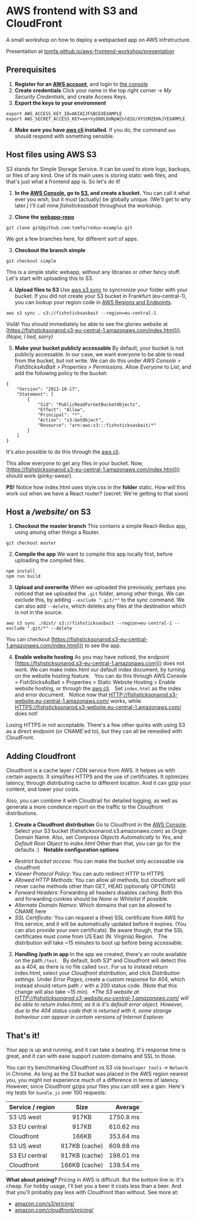 # AWS frontend with S3 and CloudFront
A small workshop on how to deploy a webpacked app on AWS infrstructure.

Presentation at [tomfa.github.io/aws-frontend-workshop/presentation](https://tomfa.github.io/aws-frontend-workshop/presentation/#/)

## Prerequisites
1. **Register for an [AWS account](https://aws.amazon.com/free/)**, and login to [the console](https://console.aws.amazon.com/console/home)
2. **Create credentials**
Click your name in the top right corner -> *My Security Credentials*, and create Access Keys.
3. **Export the keys to your environment**
```
export AWS_ACCESS_KEY_ID=AKIAIJFSBCEXEXAMPLE
export AWS_SECRET_ACCESS_KEY=oe+VyD00LDdNpWZnl02U/XYSSMZEHkJYEXAMPLE
```
4. **Make sure you have [aws cli](http://docs.aws.amazon.com/cli/latest/userguide/installing.html) installed**.
If you do, the command ```aws``` should respond with something sensible.

## Host files using AWS S3
S3 stands for Simple Storage Service. It can be used to store logs, backups, or files of any kind. One of its main uses is storing static web files, and that's just what a frontend app is. So let's do it!

1. **In the [AWS Console](https://console.aws.amazon.com/console/home), go to [S3](https://console.aws.amazon.com/s3/home), and create a bucket.**
You can call it what ever you wish, but it must (actually) be globally unique. (We'll get to why later.) I'll call mine *fishsticksasbait* throughout the workshop.

2. **Clone the [webapp-repo](https://github.com/tomfa/redux-example)**
```
git clone git@github.com:tomfa/redux-example.git
```
We got a few branches here, for different sort of apps.

3. **Checkout the branch simple**
```
git checkout simple
```
This is a simple static webapp, without any libraries or other fancy stuff. Let's start with uploading this to S3.

4. **Upload files to S3**
Use [aws s3 sync](http://docs.aws.amazon.com/cli/latest/reference/s3/sync.html) to syncronize your folder with your bucket. If you did not create your S3 bucket in Frankfurt (eu-central-1), you can lookup your region code in [AWS Regions and Endpoints](http://docs.aws.amazon.com/general/latest/gr/rande.html#apigateway_region).
```
aws s3 sync . s3://fishsticksasbait --region=eu-central-1
```
Voilà! You should immediately be able to see the glories website at [https://fishsticksonarod.s3-eu-central-1.amazonaws.com/index.html]().
*(Nope, I lied, sorry)*

5. **Make your bucket publicly accessable**
By default, your bucket is not publicly accessable. In our case, we want everyone to be able to read from the bucket, but not write. We can do this under *AWS Console > FishSticksAsBait > Properties > Permissions*. Allow *Everyone* to *List*, and add the following policy to the bucket:
```
{
	"Version": "2012-10-17",
	"Statement": [
		{
			"Sid": "PublicReadForGetBucketObjects",
			"Effect": "Allow",
			"Principal": "*",
			"Action": "s3:GetObject",
			"Resource": "arn:aws:s3:::fishsticksasbait/*"
		}
	]
}
```
It's also possible to do this through the [aws cli](http://docs.aws.amazon.com/cli/latest/reference/s3api/put-bucket-policy.html).

This allow everyone to get any files in your bucket. Now, [https://fishsticksonarod.s3-eu-central-1.amazonaws.com/index.html]() should work (pinky-swear).

**PS!** Notice how index.html uses style.css in the **folder** static. How will this work out when we have a React router? (secret: We're getting to that soon)

## Host a */website/* on S3
1. **Checkout the master branch**
This contains a simple React-Redux app, using among other things a Router.
```
git checkout master
```

2. **Compile the app**
We want to compile this app locally first, before uploading the compiled files.
```
npm install
npm run build
```

3. **Upload and overwrite**
When we uploaded the previously, perhaps you noticed that we uploaded the ```.git``` folder, among other things. We can exclude this, by adding ```--exclude ".git/*"``` to the sync command. We can also add ```--delete```, which deletes any files at the destination which is not in the source.
```
aws s3 sync ./dist/ s3://fishsticksasbait --region=eu-central-1 --exclude ".git/*" --delete
```
You can checkout [https://fishsticksonarod.s3-eu-central-1.amazonaws.com/index.html]() to see the app.

4. **Enable website hosting**
As you may have noticed, the endpoint [https://fishsticksonarod.s3-eu-central-1.amazonaws.com]() does not work. We can make index.html our default index document, by turning on the website hosting feature.
&nbsp;
You can do this through AWS Console > FishSticksAsBait > Properties > Static Website Hosting > Enable website hosting, or through the [aws cli](http://docs.aws.amazon.com/cli/latest/reference/s3/website.html).
&nbsp;
Set ```index.html``` as the index and error document.
&nbsp;
Notice now that [HTTP://fishsticksonarod.s3-website.eu-central-1.amazonaws.com/]() works, while [HTTPS://fishsticksonarod.s3-website.eu-central-1.amazonaws.com/]() does not!

Losing HTTPS in not acceptable. There's a few other quirks with using S3 as a direct endpoint (or CNAME'ed to), but they can all be remedied with CloudFront.

## Adding Cloudfront
Cloudfront is a cache layer / CDN service from AWS. It helpes us with certain aspects. It simplifies HTTPS and the use of certificates. It optimizes latency, through distributing cache to different location. And it can gzip your content, and lower your costs.

Also, you can combine it with Cloudtrail for detailed logging, as well as generate a more condence report on the traffic to the Cloudfront distributions.

1. **Create a Cloudfront distribution**
Go to Cloudfront in the [AWS Console](https://console.aws.amazon.com/cloudfront).
Select your S3 bucket (fishsticksonarod.s3.amazonaws.com) as Origin Domain Name. Also, set *Compress Objects Automatically* to *Yes*, and *Default Root Object* to *index.html* Other than that, you can go for the defaults :)
&nbsp;
**Notable configuration options**
- *Restrict bucket access*: You can make the bucket only accessable via cloudfront
- *Viewer Protocol Policy*: You can auto redirect HTTP to HTTPS
- *Allowed HTTP Methods*: You can allow all methods, but cloudfront will never cache methods other than GET, HEAD (optionally OPTIONS)
- *Forward Headers*: Forwarding all headers disables caching. Both this and forwarding cookies should be *None* or *Whitelist* if possible.
- *Alternate Domain Names*: Which domains that can be allowed to CNAME here
- *SSL Certificate:* You can request a (free) SSL certificate from AWS for this service, and it will be automatically updated before it expires. (You can also provide your own certificate). Be aware though, that the SSL certificates must come from US East (N. Virginia) Region.
&nbsp;
The distribution will take ~15 minutes to boot up before being accessable.

2. **Handling /path in app**
In the app we created, there's an route available on the path ```/test```.
&nbsp;
By default, both S3\* and Cloudfront will detect this as a 404, as there is no file called ```test```. For us to instead return index.html, select your *Cloudfront distribution*, and click *Distribution settings*. Under *Error Pages*, create a custom response for 404, which instead should return path ```/``` with a 200 status code. (Note that this change will also take ~15 min)
&nbsp;
*\*The S3 website at [HTTP://fishsticksonarod.s3-website.eu-central-1.amazonaws.com/]() will be able to return index.html, as it is it's default error object. However, due to the 404 status code that is returned with it, some strange behaviour can appear in certain versions of Internet Explorer.*

## That's it!
Your app is up and running, and it can take a beating. It's response time is great, and it can with ease support custom domains and SSL to those.

You can try benchmarking Cloudfront vs S3 via ```Developer tools``` -> ```Network``` in Chrome. As long as the S3 bucket was placed in the AWS region nearest you, you might not experience much of a difference in terms of latency. However, since Cloudfront gzips your files you can still see a gain. Here's my tests for ```bundle.js``` over 100 requests:

| Service / region | Size           | Average   |
| ---------------- |:--------------:| ---------:|
| S3 US west       | 917KB          | 1750.8 ms |
| S3 EU central    | 917KB          | 610.62 ms |
| Cloudfront       | 166KB          | 353.64 ms |
| S3 US west       | 917KB (cache)  | 609.68 ms |
| S3 EU central    | 917KB (cache)  | 198.01 ms |
| Cloudfront       | 166KB (cache)  | 139.54 ms |

**What about pricing?**
Pricing in AWS is difficult. But the bottom line is: It's cheap. For hobby usage, I'll bet you a beer it costs less than a beer. And that you'll probably pay less with Cloudfront than without. See more at:

- [amazon.com/s3/pricing/](https://aws.amazon.com/s3/pricing/)
- [amazon.com/cloudfront/pricing/](https://aws.amazon.com/cloudfront/pricing/)
